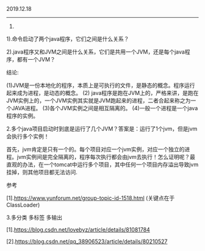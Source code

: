 2019.12.18

---



1.

1).命令启动了两个java程序，它们之间是什么关系？

2).java程序又和JVM之间是什么关系，它们是共用一个JVM，还是每个java程序，都有一个JVM？

结论:

(1)JVM是一份本地化的程序，本质上是可执行的文件，是静态的概念。程序运行起来成为进程，是动态的概念。
(2) java程序是跑在JVM上的，严格来讲，是跑在JVM实例上的，一个JVM实例其实就是JVM跑起来的进程，二者合起来称之为一个JAVA进程。
(3)各个JVM实例之间是相互隔离的。
(4)一般一个进程是一个java程序的实例。



2.多个java项目启动时到底是运行了几个JVM？答案是：运行了1个jvm，但是jvm会执行多个实例！

​	首先，jvm肯定是只有一个的。每个项目对应一个jvm实例，对应一个独立的进程。jvm实例间是完全隔离的，程序每次执行都会由jvm去执行！怎么证明呢？最直观的办法，在一个tomcat中运行多个项目，其中任何一个项目内存溢出导致jvm挂掉，则其他项目都无法访问.

参考

[1].https://www.yunforum.net/group-topic-id-1518.html  (关键点在于ClassLoader)





3.多分类 多标签 多输出

[1].https://blog.csdn.net/lovebyz/article/details/81081784

[2].https://blog.csdn.net/qq_38906523/article/details/80210527